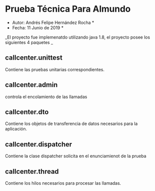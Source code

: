 
# Prueba Técnica Para Almundo 
* Autor: Andrés Felipe Hernández Rocha *
* Fecha: 11 Junio de 2019 *

_El proyecto fue implemenatdo utilizando java 1.8, el proyecto posee los siguientes 4 paquetes _

## callcenter.unittest

Contiene las pruebas unitarias correspondientes.

## callcenter.admin

controla el encolamiento de las llamadas

## callcenter.dto

Contiene los objetos de transferencia de datos necesarios para la aplicación.

## callcenter.dispatcher

Contiene la clase dispatcher solicita en el enunciamienot de la prueba

##  callcenter.thread

Contiene los hilos necesarios para procesar las llamadas.



